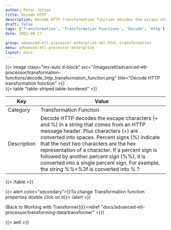 ```yaml
---
author: Peter Jonson
title: Decode HTTP
description: Decode HTTP transformation function decodes the escape characters (+ and %) in a string that comes from an HTTP message header
draft: false
tags: ['Transformation', 'Transformation Functions', 'Decode', 'Http']
date: 2022-09-17

group: advanced-etl-processor-enterprise-xml-html-transformation
menu: advanced-etl-processor-enterprise
layout: docs
---
```


{{< image class="mx-auto d-block"  src="/images/etl/advanced-etl-processor/transformation-functions/decode_http_transformation_function.png" title="Decode HTTP transformation function" >}}
\
{{< table "table-striped table-bordered" >}}

| Key         | Value                                                                                                                                                                                                                                                                                                                                                                                                                  |
| ----------- | ---------------------------------------------------------------------------------------------------------------------------------------------------------------------------------------------------------------------------------------------------------------------------------------------------------------------------------------------------------------------------------------------------------------------- |
| Category    | Transformation Function                                                                                                                                                                                                                                                                                                                                                                                                |
| Description | Decode HTTP decodes the escape characters (+ and %) in a string that comes from an HTTP message header. Plus characters (+) are converted into spaces. Percent signs (%) indicate that the next two characters are the hex representation of a character. If a percent sign is followed by another percent sign (%%), it is converted into a single percent sign. For example, the string %%+%3f is converted into % ? |

{{< /table >}}

{{< alert color="secondary">}}To change Transformation function properties double click on it{{< /alert >}}

[Back to Working with Transformer]({{<relref "docs/advanced-etl-processor/transforming-data/transformer" >}})

{{< aetl >}}
